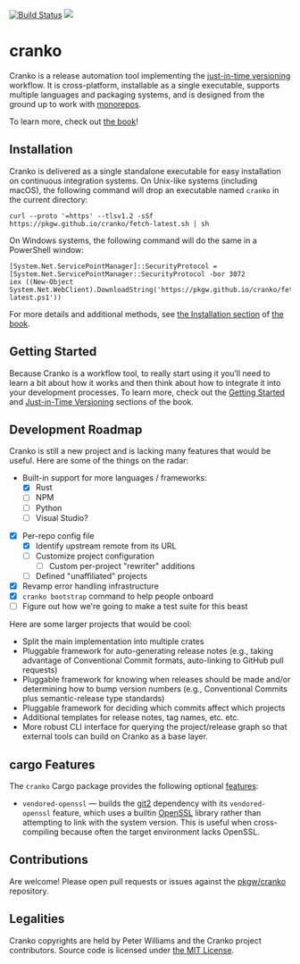 [![Build Status](https://dev.azure.com/peter-bulk/Misc/_apis/build/status/pkgw.cranko?branchName=master)](https://dev.azure.com/peter-bulk/Misc/_build/latest?definitionId=2&branchName=master)
[![](https://meritbadge.herokuapp.com/cranko)](https://crates.io/crates/cranko)

# cranko

Cranko is a release automation tool implementing the [just-in-time
versioning][jitv] workflow. It is cross-platform, installable as a
single executable, supports multiple languages and packaging systems, and is
designed from the ground up to work with [monorepos].

[jitv]: https://pkgw.github.io/cranko/book/latest/jit-versioning/
[monorepos]: https://en.wikipedia.org/wiki/Monorepo

To learn more, check out [the book]!

[the book]: https://pkgw.github.io/cranko/book/latest/


## Installation

Cranko is delivered as a single standalone executable for easy installation on
continuous integration systems. On Unix-like systems (including macOS), the
following command will drop an executable named `cranko` in the current
directory:

```shell
curl --proto '=https' --tlsv1.2 -sSf https://pkgw.github.io/cranko/fetch-latest.sh | sh
```

On Windows systems, the following command will do the same in a PowerShell window:

```pwsh
[System.Net.ServicePointManager]::SecurityProtocol = [System.Net.ServicePointManager::SecurityProtocol -bor 3072
iex ((New-Object System.Net.WebClient).DownloadString('https://pkgw.github.io/cranko/fetch-latest.ps1'))
```

For more details and additional methods, see [the Installation
section][installation] of [the book].

[installation]: https://pkgw.github.io/cranko/book/latest/installation/


## Getting Started

Because Cranko is a workflow tool, to really start using it you’ll need to learn
a bit about how it works and then think about how to integrate it into your
development processes. To learn more, check out the [Getting
Started][getting-started] and [Just-in-Time Versioning][jitv] sections of the
book.

[getting-started]: https://pkgw.github.io/cranko/book/latest/getting-started/


## Development Roadmap

Cranko is still a new project and is lacking many features that would be useful.
Here are some of the things on the radar:

- Built-in support for more languages / frameworks:
  - [x] Rust
  - [ ] NPM
  - [ ] Python
  - [ ] Visual Studio?
- [x] Per-repo config file
  - [x] Identify upstream remote from its URL
  - [ ] Customize project configuration
    - [ ] Custom per-project "rewriter" additions
  - [ ] Defined "unaffiliated" projects
- [x] Revamp error handling infrastructure
- [x] `cranko bootstrap` command to help people onboard
- [ ] Figure out how we're going to make a test suite for this beast

Here are some larger projects that would be cool:

- Split the main implementation into multiple crates
- Pluggable framework for auto-generating release notes (e.g., taking advantage
  of Conventional Commit formats, auto-linking to GitHub pull requests)
- Pluggable framework for knowing when releases should be made and/or
  determining how to bump version numbers (e.g., Conventional Commits plus
  semantic-release type standards)
- Pluggable framework for deciding which commits affect which projects
- Additional templates for release notes, tag names, etc. etc.
- More robust CLI interface for querying the project/release graph so that
  external tools can build on Cranko as a base layer.

## cargo Features

The `cranko` Cargo package provides the following optional [features]:

- `vendored-openssl` — builds the [git2] dependency with its `vendored-openssl`
  feature, which uses a builtin [OpenSSL] library rather than attempting to link
  with the system version. This is useful when cross-compiling because often the
  target environment lacks OpenSSL.

[features]: https://doc.rust-lang.org/cargo/reference/features.html
[git2]: https://crates.io/crates/git2
[OpenSSL]: https://www.openssl.org/


## Contributions

Are welcome! Please open pull requests or issues against the [pkgw/cranko] repository.

[pkgw/cranko]: https://github.com/pkgw/cranko


## Legalities

Cranko copyrights are held by Peter Williams and the Cranko project contributors. Source code is licensed under [the MIT License][mit-license].

[mit-license]: https://opensource.org/licenses/MIT

